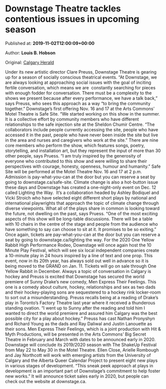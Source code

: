 
# Downstage Theatre tackles contentious issues in upcoming season

Published at: **2019-11-02T12:00:09+00:00**

Author: **Louis B. Hobson**

Original: [Calgary Herald](https://calgaryherald.com/entertainment/theatre/downstage-theatre-tackles-contentious-issues-in-upcoming-season)

Under its new artistic director Clare Preuss, Downstage Theatre is gearing up for a season of socially conscious theatrical events.
“At Downstage, we are always looking at approaching social issues with the goal of inciting fertile conversation, which means we are  constantly searching for pieces with enough fodder for conversation. There must be a complexity to the shows we present because after every performance, we have a talk back,” says Preuss, who sees this approach as a way “to bring the community together.”
Downstage’s first offering Nov. 16 and 17 at the Arts Commons’ Motel Theatre is Safe Site.
“We started working on this show in the summer. It is a collective effort by community members who have different relationships to the safe injection site at the Sheldon Chumir Centre.
“The collaborators include people currently accessing the site, people who have accessed it in the past, people who have never been inside the site but live in the area and nurses and caregivers who work at the site.”
There are nine core members who perform the show, which features songs, poetry, storytelling, and installation art, but they represent the input of more than 30 other people, says Pruess.
“I am truly inspired by the generosity of everyone who contributed to this show and were willing to share their perspectives with courage, honesty, openness, humour and humanity.”
Safe Site will be performed at the Motel Theatre Nov. 16 and 17 at 2 p.m. Admission is pay-what-you-can at the door but you can reserve a seat by going to downstage.ca/safe-site.
Climate change is also a hot-button issue these days and Downstage has created a one-night-only event on Dec. 12 called Lighting the Way.  It’s a collaboration headed by Ashley Bodiquel and Vicki Stroich who have selected eight different short plays by national and international playwrights that approach the topic of climate change through diverse viewpoints. What all of the plays share in common is looking toward the future, not dwelling on the past, says Pruess.
“One of the most exciting aspects of this show will be long-table discussions. There will be a table with 10 chairs in the centre of the stage and people from the audience who have something to say can choose to sit at it. It promises to be so exiting.”
Once again, tickets are pay-what-you-can at the door but you can reserve a seat by going to downstage.ca/lighting the way.
For the 2020 One Yellow Rabbit High Performance Rodeo, Downstage will once again host the 10 Minute Play Festival, which will see six local independent companies create a 10-minute play in 24 hours inspired by a line of text and one prop. This event, now in its 20th year, has always sold out well in advance so it is being moved to the GRAND on Jan. 11. Tickets will go on sale through One Yellow Rabbit in December.
Always a topic of conversation in Calgary is hockey and Preuss is excited that Downstage has secured the world premiere of Sunny Drake’s new comedy, Men Express Their Feelings. This one is a comedy about culture, hockey, relationships and sex as two dads and their hockey-playing sons are sequestered to a hockey rink locker-room to sort out a misunderstanding.
Preuss recalls being at a reading of Drake’s play in Toronto’s Factory Theatre last year where it received a thunderous standing ovation.
“I went up to Sunny after the reading and told him I wanted to direct the world premiere and assured him Calgary was the best possible city for a play about hockey.”
Preuss has cast Nathan Pronyshyn and Richard Young as the dads and Ray Daliwal and Justin Lanouette as their sons.
Men Express Their Feelings, which is a joint production with Hit & Myth Productions, will be presented in the Arts Commons’ Big Secret Theatre in February and March with dates to be announced early in 2020.
Downstage will conclude its 2019/2020 season with The ShakeUp Festival from May 22 to May 30 in the Motel Theatre.
Ellen Close, Arielle Rombough and Jay Northcott will work with emerging artists from the University of Calgary and the Alberta Queer Calendar Project to present eight new plays in various stages of development.
“This sneak peek approach at plays in development is an important part of Downstage’s commitment to help foster new works.”
It will announce ticket sales early in 2020, but people can check out the website at downstage.ca.

